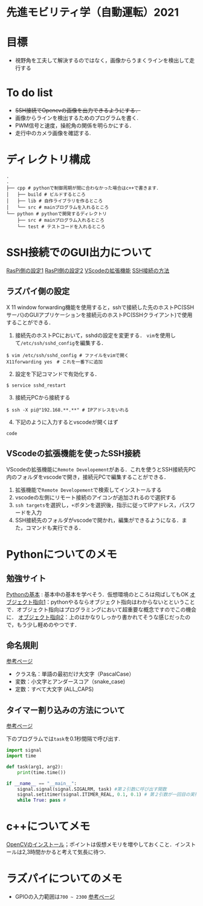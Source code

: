 # 先進モビリティ学（自動運転）2021

# 目標
* 視野角を工夫して解決するのではなく，画像からうまくラインを検出して走行する

# To do list
* ~~SSH接続でOpencvの画像を出力できるようにする．~~
* 画像からラインを検出するためのプログラムを書く.
* PWM信号と速度，操舵角の関係を明らかにする．
* 走行中のカメラ画像を確認する.

# ディレクトリ構成
```shell
.
.
├── cpp # pythonで制御周期が間に合わなかった場合はc++で書きます．
│   ├── build # ビルドするところ
│   ├── lib # 自作ライブラリを作るところ
│   └── src # mainプログラムを入れるところ
└── python # pythonで開発するディレクトリ
    ├── src # mainプログラム入れるところ
    └── test # テストコードを入れるところ
```

# SSH接続でのGUI出力について
[RasPi側の設定1](https://users.miraclelinux.com/support/?q=node/374)
[RasPI側の設定2](https://richarthurs.com/2019/01/20/raspberrypi-cv-setup/)
[VScodeの拡張機能](https://www.server-memo.net/memo/vscode/vscode_ssh.html)
[SSH接続の方法](https://qiita.com/SOutaHI/items/10befdc15b9b3a33fd5e)

## ラズパイ側の設定
X 11 window forwarding機能を使用すると，sshで接続した先のホストPC(SSHサーバ)のGUIアプリケーションを接続元のホストPC(SSHクライアント)で使用することができる．

1. 接続先のホストPCにおいて，sshdの設定を変更する．
`vim`を使用して`/etc/ssh/sshd_config`を編集する．
```shell
$ vim /etc/ssh/sshd_config # ファイルをvimで開く
X11forwarding yes　# これを一番下に追加
```

2. 設定を下記コマンドで有効化する．
```shell
$ service sshd_restart
```

3. 接続元PCから接続する
```shell
$ ssh -X pi@"192.168.**.**" # IPアドレスをいれる
```

4. 下記のように入力するとvscodeが開くはず
```shell
code 
```

## VScodeの拡張機能を使ったSSH接続
VScodeの拡張機能に`Remote Developement`がある．これを使うとSSH接続先PC内のフォルダをvscodeで開き，接続元PCで編集することができる．

1. 拡張機能で`Remote Developement`で検索してインストールする
2. vscodeの左側にリモート接続のアイコンが追加されるので選択する
3. `ssh targets`を選択し，`+`ボタンを選択後，指示に従ってIPアドレス，パスワードを入力
4. SSH接続先のフォルダがvscodeで開かれ，編集ができるようになる．また，コマンドも実行できる．

# Pythonについてのメモ

## 勉強サイト
[Pythonの基本](https://qiita.com/TakesxiSximada/items/65f8c018d25c6b08df85) : 基本中の基本を学べそう．仮想環境のところは飛ばしてもOK
[オブジェクト指向1](https://qiita.com/kaitolucifer/items/926ed9bc08426ad8e835)：pythonやるならオブジェクト指向はわからないとということで．オブジェクト指向はプログラミングにおいて超重要な概念ですのでこの機会に．
[オブジェクト指向2](https://www.headboost.jp/python-objective-paradigm/)：上のはかなりしっかり書かれてそうな感じだったので，もう少し軽めのやつです．

## 命名規則
[参考ページ](https://qiita.com/naomi7325/items/4eb1d2a40277361e898b)

* クラス名：単語の最初だけ大文字（PascalCase）
* 変数：小文字とアンダースコア（snake_case)
* 定数：すべて大文字 (ALL_CAPS)

## タイマー割り込みの方法について
[参考ページ](https://qiita.com/miminashi/items/50a4f0906ab8f18b105d)

下のプログラムでは`task`を0.1秒間隔で呼び出す.
```python
import signal
import time

def task(arg1, arg2):
    print(time.time())

if __name__ == "__main__":
    signal.signal(signal.SIGALRM, task) #第２引数に呼び出す関数
    signal.setitimer(signal.ITIMER_REAL, 0.1, 0.1) # 第２引数が一回目の実行までの時間，第３引数が２回目以降の実行間隔[秒]
    while True: pass #
```

# c++についてメモ
[OpenCVのインストール](https://swallow-incubate.com/archives/blog/20200709/)；ポイントは仮想メモリを増やしておくこと．インストールは2,3時間かかると考えて気長に待つ．

# ラズパイについてのメモ
* GPIOの入力範囲は`700 ~ 2300` [参考ページ](https://mickey-happygolucky.hatenablog.com/entry/2019/10/23/114711)
